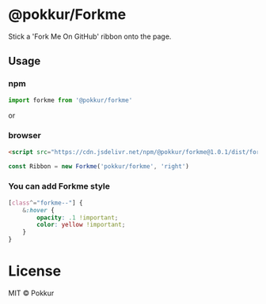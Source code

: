 # @pokkur/Forkme

Stick a 'Fork Me On GitHub' ribbon onto the page.

## Usage

### npm

```js
import forkme from '@pokkur/forkme'
```

or

### browser

```html
<script src="https://cdn.jsdelivr.net/npm/@pokkur/forkme@1.0.1/dist/forkme.min.js"></script>
```

```js
const Ribbon = new Forkme('pokkur/forkme', 'right')
```

### You can add Forkme style

```css
[class^="forkme--"] {
    &:hover {
        opacity: .1 !important;
        color: yellow !important;
    }
}
```

# License

MIT © Pokkur
